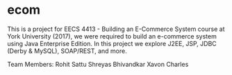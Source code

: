 # ecom

This is a project for EECS 4413 - Building an E-Commerce System course at York University (2017), we were required to build an e-commerce system using Java Enterprise Edition. In this project we explore J2EE, JSP, JDBC (Derby & MySQL), SOAP/REST, and more.

Team Members:
Rohit Sattu
Shreyas Bhivandkar
Xavon Charles
